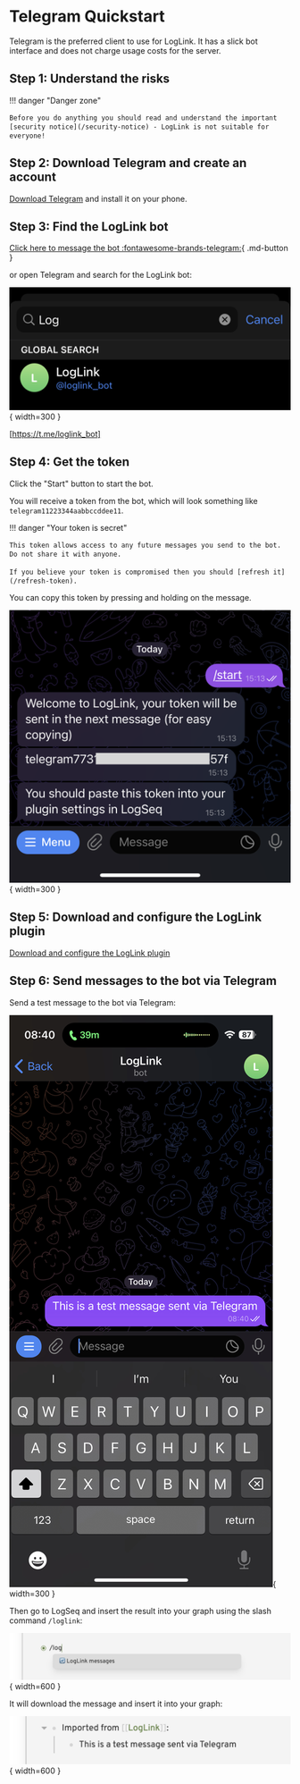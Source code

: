 # Telegram Quickstart

Telegram is the preferred client to use for LogLink. It has a slick bot interface and does not charge usage costs for the server.

## Step 1: Understand the risks

!!! danger "Danger zone"

    Before you do anything you should read and understand the important [security notice](/security-notice) - LogLink is not suitable for everyone!

## Step 2: Download Telegram and create an account

[Download Telegram](https://telegram.org/apps) and install it on your phone.

## Step 3: Find the LogLink bot

[Click here to message the bot :fontawesome-brands-telegram:](https://t.me/loglink_bot){ .md-button }

or open Telegram and search for the LogLink bot:

![](./img/telegram/search_for_bot.png){ width=300 }


[https://t.me/loglink_bot]

## Step 4: Get the token

Click the "Start" button to start the bot.

You will receive a token from the bot, which will look something like `telegram11223344aabbccddee11`.

!!! danger "Your token is secret"

    This token allows access to any future messages you send to the bot. Do not share it with anyone.

    If you believe your token is compromised then you should [refresh it](/refresh-token).

You can copy this token by pressing and holding on the message.

![](./img/telegram/get_token.png){ width=300 }

## Step 5: Download and configure the LogLink plugin

[Download and configure the LogLink plugin](/plugin-settings)

## Step 6: Send messages to the bot via Telegram

Send a test message to the bot via Telegram:

![](./img/telegram/test_message_sent.jpeg){ width=300 }

Then go to LogSeq and insert the result into your graph using the slash command `/loglink`:

![](./img/client/slash_command.png){ width=600 }

It will download the message and insert it into your graph:

![](./img/telegram/test_message_received.png){ width=600 }






